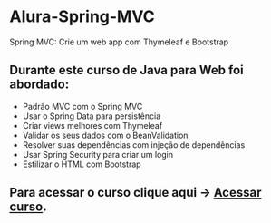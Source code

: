 # Alura-Spring-MVC
Spring MVC: Crie um web app com Thymeleaf e Bootstrap

## Durante este curso de Java para Web foi abordado:
* Padrão MVC com o Spring MVC
* Usar o Spring Data para persistência
* Criar views melhores com Thymeleaf
* Validar os seus dados com o BeanValidation
* Resolver suas dependências com injeção de dependências
* Usar Spring Security para criar um login
* Estilizar o HTML com Bootstrap

## Para acessar o curso clique aqui -> [Acessar curso][1].

[1]: https://cursos.alura.com.br/course/spring-mvc-thymeleaf-bootstrap        "Acessar curso"
